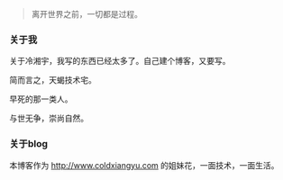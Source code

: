 > 离开世界之前，一切都是过程。

### 关于我

关于冷湘宇，我写的东西已经太多了。自己建个博客，又要写。

简而言之，天蝎技术宅。

早死的那一类人。

与世无争，崇尚自然。

### 关于blog

本博客作为 http://www.coldxiangyu.com 的姐妹花，一面技术，一面生活。

